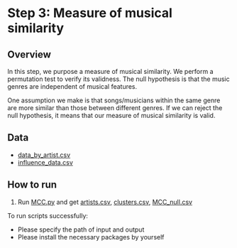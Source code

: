 # Step 3: Measure of musical similarity

## Overview

In this step, we purpose a measure of musical similarity. We perform a permutation test to verify its validness. The null hypothesis is that the music genres are independent of musical features.

One assumption we make is that songs/musicians within the same genre are more similar than those between different genres. If we can reject the null hypothesis, it means that our measure of musical similarity is valid.

## Data

- [data_by_artist.csv](../2021_ICM_Problem_D_Data_std/data_by_artist.csv)
- [influence_data.csv](../2021_ICM_Problem_D_Data_std/influence_data.csv)

## How to run

1. Run [MCC.py](MCC.py) and get [artists.csv](std/artists.csv), [clusters.csv](std/clusters.csv), [MCC_null.csv](std/MCC_null.csv)

To run scripts successfully:
- Please specify the path of input and output
- Please install the necessary packages by yourself

